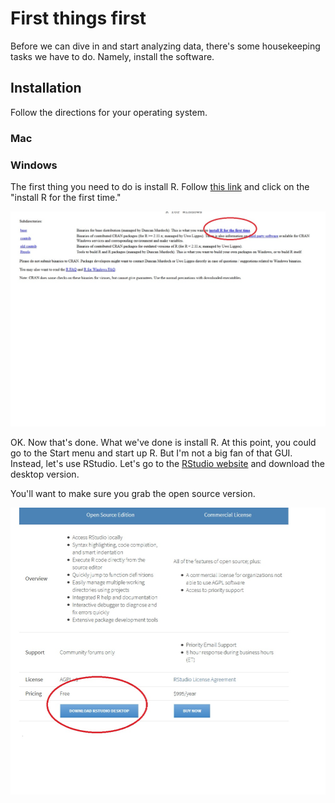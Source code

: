 # First things first 

Before we can dive in and start analyzing data, there's some housekeeping tasks we have to do. Namely, install the software. 

## Installation

Follow the directions for your operating system. 

### Mac


### Windows 

The first thing you need to do is install R. Follow [this link](https://cran.r-project.org/) and click on the "install R for the first time."  

![Here's what you want.](/install.jpg)

OK. Now that's done. What we've done is install R. At this point, you could go to the Start menu and start up R. But I'm not a big fan of that GUI. Instead, let's use RStudio. Let's go to the [RStudio website](https://www.rstudio.com/products/rstudio/) and download the desktop version. 

You'll want to make sure you grab the open source version. 

![Here's what you want.](/rstudio.jpg)
